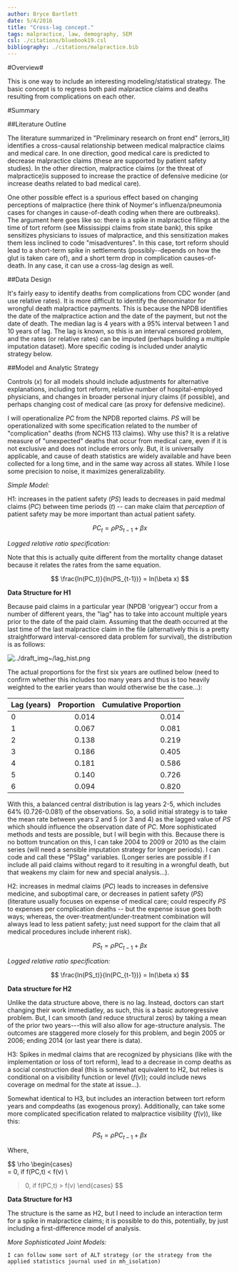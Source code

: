 ```yaml
---
author: Bryce Bartlett
date: 5/4/2016
title: "Cross-lag concept."
tags: malpractice, law, demography, SEM
csl: ./citations/bluebook19.csl
bibliography: ./citations/malpractice.bib
---
```


#Overview#

This is one way to include an interesting modeling/statistical strategy. The basic concept is to regress both paid malpractice claims and deaths resulting from complications on each other.

#Summary


##Literature Outline

The literature summarized in "Preliminary research on front end" (errors_lit) identifies a cross-causal relationship between medical malpractice claims and medical care. In one direction, good medical care is predicted to decrease malpractice claims (these are supported by patient safety studies). In the other direction, malpractice claims (or the threat of malpractice)is supposed to increase the practice of defensive medicine (or increase deaths related to bad medical care). 

One other possible effect is a spurious effect based on changing perceptions of malpractice (here think of Noymer's influenza/pneumonia cases for changes in cause-of-death coding when there are outbreaks). The argument here goes like so: there is a spike in malpractice filings at the time of tort reform (see Mississippi claims from state bank), this spike sensitizes physicians to issues of malpractice, and this sensitization makes them less inclined to code "misadventures". In this case, tort reform should lead to a short-term spike in settlements (possibly--depends on how the glut is taken care of), and a short term drop in complication causes-of-death. In any case, it can use a cross-lag design as well.

##Data Design

It's fairly easy to identify deaths from complications from CDC wonder (and use relative rates). It is more difficult to identify the denominator for wrongful death malpractice payments. This is because the NPDB identifies the date of the malpractice action and the date of the payment, but not the date of death. The median lag is 4 years with a 95% interval between 1 and 10 years of lag. The lag is known, so this is an interval censored problem, and the rates (or relative rates) can be imputed (perhaps building a multiple imputation dataset). More specific coding is included under analytic strategy below.

##Model and Analytic Strategy

Controls ($x$) for all models should include adjustments for alternative explanations, including tort reform, relative number of hospital-employed physicians, and changes in broader personal injury claims (if possible), and perhaps changing cost of medical care (as proxy for defensive medicine).

I will operationalize $PC$ from the NPDB reported claims. $PS$ will be operationalized with some specification related to the number of "complication" deaths (from NCHS 113 claims). Why use this? It is a relative measure of "unexpected" deaths that occur from medical care, even if it is not exclusive and does not include errors only. But, it is universally applicable, and cause of death statistics are widely available and have been collected for a long time, and in the same way across all states. While I lose some precision to noise, it maximizes generalizability.

*Simple Model:*

H1: increases in the patient safety ($PS$) leads to decreases in paid medmal claims ($PC$) between time periods ($t$) -- can make claim that *perception* of patient safety may be more important than actual patient safety.

$$
PC_t = \rho PS_{t-1} + \beta x
$$

*Logged relative ratio specification:*

Note that this is actually quite different from the mortality change dataset because it relates the rates from the same equation.

$$
\frac{ln(PC_t)}{ln(PS_{t-1})} = ln(\beta x)
$$

**Data Structure for H1**

Because paid claims in a particular year (NPDB 'origyear') occur from a number of different years, the "lag" has to take into account multiple years prior to the date of the paid claim. Assuming that the death occurred at the last time of the last malpractice claim in the file (alternatively this is a pretty straightforward interval-censored data problem for survival), the distribution is as follows:

![../draft_img~/lag_hist.png](../draft_img~/lag_hist.png)

The actual proportions for the first six years are outlined below (need to confirm whether this includes too many years and thus is too heavily weighted to the earlier years than would otherwise be the case...):

|Lag (years)|Proportion|Cumulative Proportion|
|:--|---:|---:|
|0|0.014|0.014|
|1|0.067|0.081|
|2|0.138|0.219|
|3|0.186|0.405|
|4|0.181|0.586|
|5|0.140|0.726|
|6|0.094|0.820|

With this, a balanced central distribution is lag years 2-5, which includes 64% (0.726-0.081) of the observations. So, a solid initial strategy is to take the mean rate between years 2 and 5 (or 3 and 4) as the lagged value of $PS$ which should influence the observation date of $PC$. More sophisticated methods and tests are possible, but I will begin with this. Because there is no bottom truncation on this, I can take 2004 to 2009 or 2010 as the claim series (will need a sensible imputation strategy for longer periods). I can code and call these "PSlag" variables. (Longer series are possible if I include all paid claims without regard to it resulting in a wrongful death, but that weakens my claim for new and special analysis...).

H2: increases in medmal claims ($PC$) leads to increases in defensive medicine, and suboptimal care, or decreases in patient safety ($PS$) (literature usually focuses on expense of medical care; could respecify $PS$ to expenses per complication deaths -- but the expense issue goes both ways; whereas, the over-treatment/under-treatment combination will always lead to less patient safety; just need support for the claim that all medical procedures include inherent risk). 

$$
PS_t = \rho PC_{t-1} + \beta x
$$

*Logged relative ratio specification:*

$$
\frac{ln(PS_t)}{ln(PC_{t-1})} = ln(\beta x)
$$

**Data structure for H2**

Unlike the data structure above, there is no lag. Instead, doctors can start changing their work immediatley, as such, this is a basic autoregressive problem. But, I can smooth (and reduce structural zeros) by taking a mean of the prior two years---this will also allow for age-structure analysis. The outcomes are staggered more closely for this problem, and begin 2005 or 2006; ending 2014 (or last year there is data).

H3: Spikes in medmal claims that are recognized by physicians (like with the implementation or loss of tort reform), lead to a decrease in comp deaths as a social construction deal (this is somewhat equivalent to H2, but relies is conditional on a visibility function or level ($f(v)$); could include news coverage on medmal for the state at issue...).

Somewhat identical to H3, but includes an interaction between tort reform years and compdeaths (as exogenous proxy). Additionally, can take some more complicated specification related to malpractice visibility ($f(v)$), like this:

$$
PS_t = \rho PC_{t-1} + \beta x
$$

Where,

$$
\rho
\begin{cases}	
 = 0, if f(PC,t) < f(v) \\
 > 0, if f(PC,t) > f(v)
\end{cases}
$$

**Data Structure for H3**

The structure is the same as H2, but I need to include an interaction term for a spike in malpractice claims; it is possible to do this, potentially, by just including a first-difference model of analysis.

*More Sophisticated Joint Models:*

```I can follow some sort of ALT strategy (or the strategy from the applied statistics journal used in mh_isolation)```
